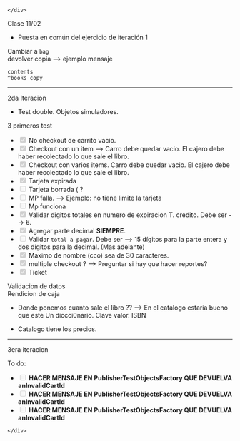 <!DOCTYPE html>
<html>

<head>
  <meta charset="utf-8">
  <meta name="viewport" content="width=device-width, initial-scale=1.0">
  <title>Clase - 11 02</title>
  <link rel="stylesheet" href="https://stackedit.io/style.css" />
</head>

<body class="stackedit">
  <div class="stackedit__left">
    <div class="stackedit__toc">
      
    </div>
  </div>
  <div class="stackedit__right">
    <div class="stackedit__html">
      <p>Clase 11/02</p>
<ul>
<li>Puesta en común del ejercicio de iteración 1</li>
</ul>
<p>Cambiar a <code>bag</code><br>
devolver copia --&gt; ejemplo mensaje</p>
<pre class=" language-smalltalk"><code class="prism  language-smalltalk">contents
<span class="token operator">^</span>books copy
</code></pre>
<hr>
<p>2da Iteracion</p>
<ul>
<li>Test double. Objetos simuladores.</li>
</ul>
<p>3 primeros test</p>
<ul>
<li class="task-list-item"><input type="checkbox" class="task-list-item-checkbox" checked="true" disabled=""> No checkout de carrito vacio.</li>
<li class="task-list-item"><input type="checkbox" class="task-list-item-checkbox" checked="true" disabled=""> Checkout con un item --&gt; Carro debe quedar vacio. El cajero debe haber recolectado lo que sale el libro.</li>
<li class="task-list-item"><input type="checkbox" class="task-list-item-checkbox" checked="true" disabled=""> Checkout con varios items. Carro debe quedar vacio. El cajero debe haber recolectado lo que sale el libro.</li>
<li class="task-list-item"><input type="checkbox" class="task-list-item-checkbox" checked="true" disabled=""> Tarjeta expirada</li>
<li class="task-list-item"><input type="checkbox" class="task-list-item-checkbox" disabled=""> Tarjeta borrada ( ?</li>
<li class="task-list-item"><input type="checkbox" class="task-list-item-checkbox" disabled=""> MP falla. --&gt; Ejemplo: no tiene limite la tarjeta</li>
<li class="task-list-item"><input type="checkbox" class="task-list-item-checkbox" disabled=""> Mp funciona</li>
<li class="task-list-item"><input type="checkbox" class="task-list-item-checkbox" checked="true" disabled=""> Validar digitos totales en numero de expiracion T. credito. Debe ser --&gt; 6.</li>
<li class="task-list-item"><input type="checkbox" class="task-list-item-checkbox" checked="true" disabled=""> Agregar parte decimal <strong>SIEMPRE</strong>.</li>
<li class="task-list-item"><input type="checkbox" class="task-list-item-checkbox" disabled=""> Validar  <code>total a pagar</code>. Debe ser --&gt; 15 dígitos para la parte entera y dos dígitos para la decimal. (Mas adelante)</li>
<li class="task-list-item"><input type="checkbox" class="task-list-item-checkbox" checked="true" disabled=""> Maximo de nombre (cco) sea de 30 caracteres.</li>
<li class="task-list-item"><input type="checkbox" class="task-list-item-checkbox" checked="true" disabled=""> multiple checkout ? --&gt; Preguntar si hay que hacer reportes?</li>
<li class="task-list-item"><input type="checkbox" class="task-list-item-checkbox" checked="true" disabled=""> Ticket</li>
</ul>
<p>Validacion de datos<br>
Rendicion de caja</p>
<ul>
<li>
<p>Donde ponemos cuanto sale el libro ?? --&gt; En el catalogo estaria bueno que este  Un diccci0nario. Clave valor. ISBN</p>
</li>
<li>
<p>Catalogo tiene los precios.</p>
</li>
</ul>
<hr>
<p>3era iteracion</p>
<p>To do:</p>
<ul>
<li class="task-list-item"><input type="checkbox" class="task-list-item-checkbox" disabled=""> <strong>HACER MENSAJE EN PublisherTestObjectsFactory QUE DEVUELVA anInvalidCartId</strong></li>
<li class="task-list-item"><input type="checkbox" class="task-list-item-checkbox" disabled=""> <strong>HACER MENSAJE EN PublisherTestObjectsFactory QUE DEVUELVA anInvalidCartId</strong></li>
<li class="task-list-item"><input type="checkbox" class="task-list-item-checkbox" disabled=""> <strong>HACER MENSAJE EN PublisherTestObjectsFactory QUE DEVUELVA anInvalidCartId</strong></li>
</ul>

    </div>
  </div>
</body>

</html>
